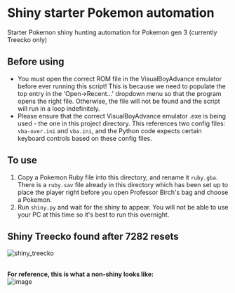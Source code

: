 # Shiny starter Pokemon automation
Starter Pokemon shiny hunting automation for Pokemon gen 3 (currently Treecko only)

## Before using
- You must open the correct ROM file in the VisualBoyAdvance emulator before ever running this script! This is because we need to populate the top entry in the 'Open->Recent...' dropdown menu so that the program opens the right file. Otherwise, the file will not be found and the script will run in a loop indefinitely.
- Please ensure that the correct VisualBoyAdvance emulator .exe is being used - the one in this project directory. This references two config files: `vba-over.ini` and `vba.ini`, and the Python code expects certain keyboard controls based on these config files.

## To use
1. Copy a Pokemon Ruby file into this directory, and rename it `ruby.gba`. There is a `ruby.sav` file already in this directory which has been set up to place the player right before you open Professor Birch's bag and choose a Pokemon.
2. Run `shiny.py` and wait for the shiny to appear. You will not be able to use your PC at this time so it's best to run this overnight.

## Shiny Treecko found after 7282 resets
![shiny_treecko](https://user-images.githubusercontent.com/118852495/232248425-ba7a4f39-75f1-42c7-a32b-85764812cde3.png)

<br>**For reference, this is what a non-shiny looks like:**<br>
![image](https://github.com/Henryp1997/shiny_hunter/assets/118852495/9039f190-6d06-4727-ab84-23b2fa7a5eca)


